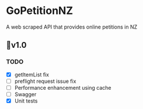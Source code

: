 # GoPetitionNZ
A web scraped API that provides online petitions in NZ

## 📌v1.0
### TODO
- [x] getItemList fix
- [ ] preflight request issue fix
- [ ] Performance enhancement using cache
- [ ] Swagger
- [x] Unit tests

